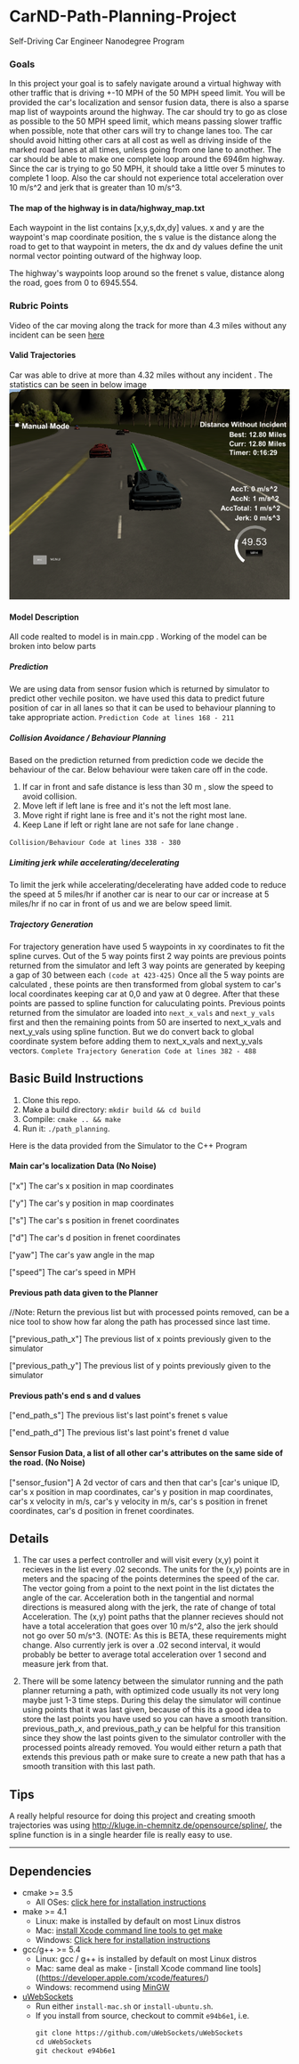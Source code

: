 [image1]: ./runWindow.PNG "equation 1"

# CarND-Path-Planning-Project
Self-Driving Car Engineer Nanodegree Program

### Goals
In this project your goal is to safely navigate around a virtual highway with other traffic that is driving +-10 MPH of the 50 MPH speed limit. You will be provided the car's localization and sensor fusion data, there is also a sparse map list of waypoints around the highway. The car should try to go as close as possible to the 50 MPH speed limit, which means passing slower traffic when possible, note that other cars will try to change lanes too. The car should avoid hitting other cars at all cost as well as driving inside of the marked road lanes at all times, unless going from one lane to another. The car should be able to make one complete loop around the 6946m highway. Since the car is trying to go 50 MPH, it should take a little over 5 minutes to complete 1 loop. Also the car should not experience total acceleration over 10 m/s^2 and jerk that is greater than 10 m/s^3.

#### The map of the highway is in data/highway_map.txt
Each waypoint in the list contains  [x,y,s,dx,dy] values. x and y are the waypoint's map coordinate position, the s value is the distance along the road to get to that waypoint in meters, the dx and dy values define the unit normal vector pointing outward of the highway loop.

The highway's waypoints loop around so the frenet s value, distance along the road, goes from 0 to 6945.554.

### Rubric Points

Video of the car moving along the track for more than 4.3 miles without any incident can be seen [here](https://youtu.be/cG-B7MmEtaw)

#### Valid Trajectories

Car was able to drive at more than 4.32 miles without any incident . The statistics can be seen in below image
![alt text][image1]

#### Model Description

All code realted to model is in main.cpp . Working of the model can be broken into below parts

##### Prediction
We are using data from sensor fusion which is returned by simulator to predict other vechile positon. we have used this data to predict future position of car in all lanes so that it can be used to behaviour planning to take appropriate action.
`Prediction Code at lines 168 - 211`

##### Collision Avoidance / Behaviour Planning

Based on the prediction returned from prediction code we decide the behaviour of the car. Below behaviour were taken care off in the code.
1. If car in front and safe distance is less than 30 m , slow the speed to avoid collision.
2. Move left if left lane is free and it's not the left most lane.
3. Move right if right lane is free and it's not the right most lane.
4. Keep Lane if left or right lane are not safe for lane change .

`Collision/Behaviour Code at lines 338 - 380`

##### Limiting jerk while accelerating/decelerating
To limit the jerk while accelerating/decelerating have added code to reduce the speed at 5 miles/hr if another car is near to our car or increase at 5 miles/hr if no car in front of us and we are below speed limit. 

##### Trajectory Generation
For trajectory generation have used 5 waypoints in xy coordinates to fit the spline curves. Out of the 5 way points first 2 way points are previous points returned from the simulator and left 3 way points are generated by keeping a gap of 30 between each `(code at 423-425)` 
Once all the 5 way points are calculated , these points are then transformed from global system to car's local coordinates keeping car at 0,0  and yaw at 0 degree. After that these points are passed to spline function for caluculating points.
Previous points returned from the simulator are loaded into `next_x_vals` and `next_y_vals` first and then the remaining points from 50 are inserted to next_x_vals and next_y_vals using spline function. But we do convert back to global coordinate system before adding them to next_x_vals and next_y_vals vectors.
`Complete Trajectory Generation Code at lines 382 - 488`


## Basic Build Instructions

1. Clone this repo.
2. Make a build directory: `mkdir build && cd build`
3. Compile: `cmake .. && make`
4. Run it: `./path_planning`.

Here is the data provided from the Simulator to the C++ Program

#### Main car's localization Data (No Noise)

["x"] The car's x position in map coordinates

["y"] The car's y position in map coordinates

["s"] The car's s position in frenet coordinates

["d"] The car's d position in frenet coordinates

["yaw"] The car's yaw angle in the map

["speed"] The car's speed in MPH

#### Previous path data given to the Planner

//Note: Return the previous list but with processed points removed, can be a nice tool to show how far along
the path has processed since last time. 

["previous_path_x"] The previous list of x points previously given to the simulator

["previous_path_y"] The previous list of y points previously given to the simulator

#### Previous path's end s and d values 

["end_path_s"] The previous list's last point's frenet s value

["end_path_d"] The previous list's last point's frenet d value

#### Sensor Fusion Data, a list of all other car's attributes on the same side of the road. (No Noise)

["sensor_fusion"] A 2d vector of cars and then that car's [car's unique ID, car's x position in map coordinates, car's y position in map coordinates, car's x velocity in m/s, car's y velocity in m/s, car's s position in frenet coordinates, car's d position in frenet coordinates. 

## Details

1. The car uses a perfect controller and will visit every (x,y) point it recieves in the list every .02 seconds. The units for the (x,y) points are in meters and the spacing of the points determines the speed of the car. The vector going from a point to the next point in the list dictates the angle of the car. Acceleration both in the tangential and normal directions is measured along with the jerk, the rate of change of total Acceleration. The (x,y) point paths that the planner recieves should not have a total acceleration that goes over 10 m/s^2, also the jerk should not go over 50 m/s^3. (NOTE: As this is BETA, these requirements might change. Also currently jerk is over a .02 second interval, it would probably be better to average total acceleration over 1 second and measure jerk from that.

2. There will be some latency between the simulator running and the path planner returning a path, with optimized code usually its not very long maybe just 1-3 time steps. During this delay the simulator will continue using points that it was last given, because of this its a good idea to store the last points you have used so you can have a smooth transition. previous_path_x, and previous_path_y can be helpful for this transition since they show the last points given to the simulator controller with the processed points already removed. You would either return a path that extends this previous path or make sure to create a new path that has a smooth transition with this last path.

## Tips

A really helpful resource for doing this project and creating smooth trajectories was using http://kluge.in-chemnitz.de/opensource/spline/, the spline function is in a single hearder file is really easy to use.

---

## Dependencies

* cmake >= 3.5
  * All OSes: [click here for installation instructions](https://cmake.org/install/)
* make >= 4.1
  * Linux: make is installed by default on most Linux distros
  * Mac: [install Xcode command line tools to get make](https://developer.apple.com/xcode/features/)
  * Windows: [Click here for installation instructions](http://gnuwin32.sourceforge.net/packages/make.htm)
* gcc/g++ >= 5.4
  * Linux: gcc / g++ is installed by default on most Linux distros
  * Mac: same deal as make - [install Xcode command line tools]((https://developer.apple.com/xcode/features/)
  * Windows: recommend using [MinGW](http://www.mingw.org/)
* [uWebSockets](https://github.com/uWebSockets/uWebSockets)
  * Run either `install-mac.sh` or `install-ubuntu.sh`.
  * If you install from source, checkout to commit `e94b6e1`, i.e.
    ```
    git clone https://github.com/uWebSockets/uWebSockets 
    cd uWebSockets
    git checkout e94b6e1
    ```
